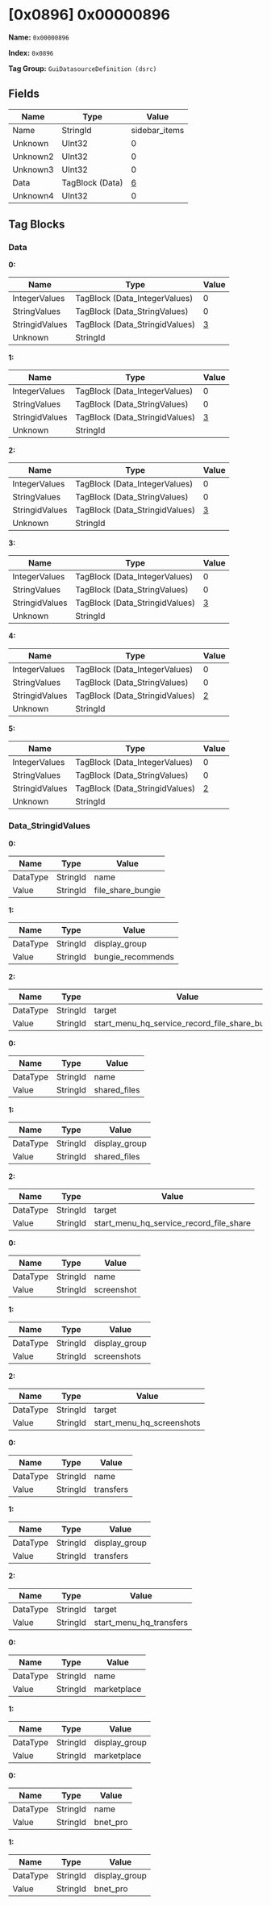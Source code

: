 # [0x0896] 0x00000896

**Name:** ```0x00000896```

**Index:** ```0x0896```

**Tag Group:** ```GuiDatasourceDefinition (dsrc)```

## Fields

Name	| Type	| Value
---	|---	|---	|
Name	|StringId	|sidebar_items
Unknown	|UInt32	|0
Unknown2	|UInt32	|0
Unknown3	|UInt32	|0
Data	|TagBlock (Data)	|[6](#data)
Unknown4	|UInt32	|0


## Tag Blocks

### Data

**0:**

Name	| Type	| Value
---	|---	|---	|
IntegerValues	|TagBlock (Data_IntegerValues)	|0
StringValues	|TagBlock (Data_StringValues)	|0
StringidValues	|TagBlock (Data_StringidValues)	|[3](#data_stringidvalues)
Unknown	|StringId	|


**1:**

Name	| Type	| Value
---	|---	|---	|
IntegerValues	|TagBlock (Data_IntegerValues)	|0
StringValues	|TagBlock (Data_StringValues)	|0
StringidValues	|TagBlock (Data_StringidValues)	|[3](#data_stringidvalues)
Unknown	|StringId	|


**2:**

Name	| Type	| Value
---	|---	|---	|
IntegerValues	|TagBlock (Data_IntegerValues)	|0
StringValues	|TagBlock (Data_StringValues)	|0
StringidValues	|TagBlock (Data_StringidValues)	|[3](#data_stringidvalues)
Unknown	|StringId	|


**3:**

Name	| Type	| Value
---	|---	|---	|
IntegerValues	|TagBlock (Data_IntegerValues)	|0
StringValues	|TagBlock (Data_StringValues)	|0
StringidValues	|TagBlock (Data_StringidValues)	|[3](#data_stringidvalues)
Unknown	|StringId	|


**4:**

Name	| Type	| Value
---	|---	|---	|
IntegerValues	|TagBlock (Data_IntegerValues)	|0
StringValues	|TagBlock (Data_StringValues)	|0
StringidValues	|TagBlock (Data_StringidValues)	|[2](#data_stringidvalues)
Unknown	|StringId	|


**5:**

Name	| Type	| Value
---	|---	|---	|
IntegerValues	|TagBlock (Data_IntegerValues)	|0
StringValues	|TagBlock (Data_StringValues)	|0
StringidValues	|TagBlock (Data_StringidValues)	|[2](#data_stringidvalues)
Unknown	|StringId	|


### Data_StringidValues

**0:**

Name	| Type	| Value
---	|---	|---	|
DataType	|StringId	|name
Value	|StringId	|file_share_bungie


**1:**

Name	| Type	| Value
---	|---	|---	|
DataType	|StringId	|display_group
Value	|StringId	|bungie_recommends


**2:**

Name	| Type	| Value
---	|---	|---	|
DataType	|StringId	|target
Value	|StringId	|start_menu_hq_service_record_file_share_bungie


**0:**

Name	| Type	| Value
---	|---	|---	|
DataType	|StringId	|name
Value	|StringId	|shared_files


**1:**

Name	| Type	| Value
---	|---	|---	|
DataType	|StringId	|display_group
Value	|StringId	|shared_files


**2:**

Name	| Type	| Value
---	|---	|---	|
DataType	|StringId	|target
Value	|StringId	|start_menu_hq_service_record_file_share


**0:**

Name	| Type	| Value
---	|---	|---	|
DataType	|StringId	|name
Value	|StringId	|screenshot


**1:**

Name	| Type	| Value
---	|---	|---	|
DataType	|StringId	|display_group
Value	|StringId	|screenshots


**2:**

Name	| Type	| Value
---	|---	|---	|
DataType	|StringId	|target
Value	|StringId	|start_menu_hq_screenshots


**0:**

Name	| Type	| Value
---	|---	|---	|
DataType	|StringId	|name
Value	|StringId	|transfers


**1:**

Name	| Type	| Value
---	|---	|---	|
DataType	|StringId	|display_group
Value	|StringId	|transfers


**2:**

Name	| Type	| Value
---	|---	|---	|
DataType	|StringId	|target
Value	|StringId	|start_menu_hq_transfers


**0:**

Name	| Type	| Value
---	|---	|---	|
DataType	|StringId	|name
Value	|StringId	|marketplace


**1:**

Name	| Type	| Value
---	|---	|---	|
DataType	|StringId	|display_group
Value	|StringId	|marketplace


**0:**

Name	| Type	| Value
---	|---	|---	|
DataType	|StringId	|name
Value	|StringId	|bnet_pro


**1:**

Name	| Type	| Value
---	|---	|---	|
DataType	|StringId	|display_group
Value	|StringId	|bnet_pro



